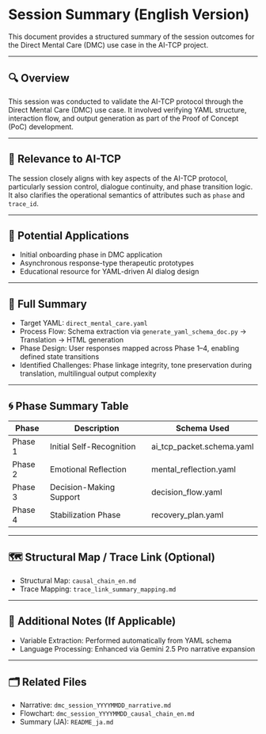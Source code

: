 # Session Summary (English Version)

This document provides a structured summary of the session outcomes for the Direct Mental Care (DMC) use case in the AI-TCP project.

---

## 🔍 Overview

This session was conducted to validate the AI-TCP protocol through the Direct Mental Care (DMC) use case. It involved verifying YAML structure, interaction flow, and output generation as part of the Proof of Concept (PoC) development.

---

## 🔗 Relevance to AI-TCP

The session closely aligns with key aspects of the AI-TCP protocol, particularly session control, dialogue continuity, and phase transition logic. It also clarifies the operational semantics of attributes such as `phase` and `trace_id`.

---

## 🚀 Potential Applications

- Initial onboarding phase in DMC application
- Asynchronous response-type therapeutic prototypes
- Educational resource for YAML-driven AI dialog design

---

## 📝 Full Summary

- Target YAML: `direct_mental_care.yaml`
- Process Flow: Schema extraction via `generate_yaml_schema_doc.py` → Translation → HTML generation
- Phase Design: User responses mapped across Phase 1–4, enabling defined state transitions
- Identified Challenges: Phase linkage integrity, tone preservation during translation, multilingual output complexity

---

## 🌀 Phase Summary Table

| Phase    | Description               | Schema Used                |
|----------|---------------------------|----------------------------|
| Phase 1  | Initial Self-Recognition  | ai_tcp_packet.schema.yaml |
| Phase 2  | Emotional Reflection      | mental_reflection.yaml     |
| Phase 3  | Decision-Making Support   | decision_flow.yaml         |
| Phase 4  | Stabilization Phase       | recovery_plan.yaml         |

---

## 🗺️ Structural Map / Trace Link (Optional)

- Structural Map: `causal_chain_en.md`
- Trace Mapping: `trace_link_summary_mapping.md`

---

## 🧩 Additional Notes (If Applicable)

- Variable Extraction: Performed automatically from YAML schema
- Language Processing: Enhanced via Gemini 2.5 Pro narrative expansion

---

## 🗂️ Related Files

- Narrative: `dmc_session_YYYYMMDD_narrative.md`
- Flowchart: `dmc_session_YYYYMMDD_causal_chain_en.md`
- Summary (JA): `README_ja.md`

